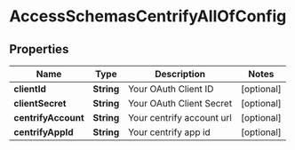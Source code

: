 

# AccessSchemasCentrifyAllOfConfig


## Properties

| Name | Type | Description | Notes |
|------------ | ------------- | ------------- | -------------|
|**clientId** | **String** | Your OAuth Client ID |  [optional] |
|**clientSecret** | **String** | Your OAuth Client Secret |  [optional] |
|**centrifyAccount** | **String** | Your centrify account url |  [optional] |
|**centrifyAppId** | **String** | Your centrify app id |  [optional] |



